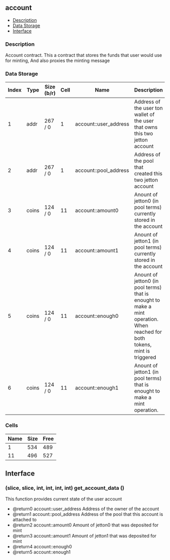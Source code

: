 ## account

* [Description](#description)
* [Data Storage](#data-storage)
* [Interface](#interface)

### Description 

   Account contract. This a contract that stores the funds that user would use for minting, And also proxies the minting message


### Data Storage 
| Index |   Type   | Size (b/r) | Cell | Name | Description |
| ---   |  ---     |    ---     | ---  | ---  |    ---      | 
|     1 |     addr |  267 /  0 |  1 | account::user_address | Address of the user ton wallet of the user that owns this two jetton account  |
|     2 |     addr |  267 /  0 |  1 | account::pool_address | Address of the pool that created this two jetton account  |
|     3 |    coins |  124 /  0 | 11 | account::amount0 | Anount of jetton0 (in pool terms) currently stored in the account  |
|     4 |    coins |  124 /  0 | 11 | account::amount1 | Anount of jetton1 (in pool terms) currently stored in the account  |
|     5 |    coins |  124 /  0 | 11 | account::enough0 | Anount of jetton0 (in pool terms) that is enought to make a mint operation. When reached for both tokens, mint is triggered  |
|     6 |    coins |  124 /  0 | 11 | account::enough1 | Anount of jetton1 (in pool terms) that is enought to make a mint operation.  |


### Cells 
| Name |   Size  |   Free  |
| ---  |  ---    |  ---    |
| 1  | 534 | 489 | 
| 11  | 496 | 527 | 

## Interface 
### (slice, slice, int, int, int, int) get_account_data ()
 
 

  This function provides current state of the user account

  * @return0 account::user_address   Address of the owner of the account
  * @return1 account::pool_address   Address of the pool that this account is attached to
  * @return2 account::amount0        Amount of jetton0 that was deposited for mint
  * @return3 account::amount1        Amount of jetton1 that was deposited for mint
  * @return4 account::enough0         
  * @return5 account::enough1
 